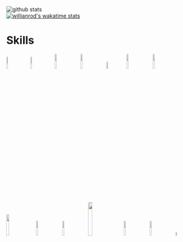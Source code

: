 ![github stats](https://github-readme-stats.vercel.app/api?username=Mabule&show_icons=true&theme=monokai)
<br>
[![willianrod's wakatime stats](https://github-readme-stats.vercel.app/api/wakatime?username=Mabule)](https://github.com/anuraghazra/github-readme-stats)
# Skills
<div>
  <img src="https://upload.wikimedia.org/wikipedia/commons/thumb/1/18/C_Programming_Language.svg/695px-C_Programming_Language.svg.png" width="9%"/>&emsp;
  <img src="https://upload.wikimedia.org/wikipedia/commons/thumb/1/18/ISO_C%2B%2B_Logo.svg/306px-ISO_C%2B%2B_Logo.svg.png" width="9%">&emsp;
  <img src="https://upload.wikimedia.org/wikipedia/commons/thumb/4/4b/Bash_Logo_Colored.svg/1200px-Bash_Logo_Colored.svg.png" width="10%">&emsp;
  <img src="https://upload.wikimedia.org/wikipedia/commons/thumb/6/61/HTML5_logo_and_wordmark.svg/langfr-195px-HTML5_logo_and_wordmark.svg.png" width="10%">&emsp;
  <img src="https://upload.wikimedia.org/wikipedia/commons/thumb/d/d5/CSS3_logo_and_wordmark.svg/1200px-CSS3_logo_and_wordmark.svg.png" width="7%">&emsp;
  <img src="https://upload.wikimedia.org/wikipedia/commons/thumb/9/99/Unofficial_JavaScript_logo_2.svg/1200px-Unofficial_JavaScript_logo_2.svg.png" width="10%">&emsp;
  <img src="https://upload.wikimedia.org/wikipedia/commons/thumb/4/4c/Typescript_logo_2020.svg/2048px-Typescript_logo_2020.svg.png" width="10%"/>&emsp;
  <img src="https://upload.wikimedia.org/wikipedia/commons/thumb/d/d9/Node.js_logo.svg/2560px-Node.js_logo.svg.png" width="12%"/>&emsp;
  <img src="https://upload.wikimedia.org/wikipedia/commons/thumb/a/a7/React-icon.svg/2300px-React-icon.svg.png" width="10%"/>&emsp;
  <img src="https://cdn.worldvectorlogo.com/logos/next-js.svg" width="10%"/>&emsp;
  <img src="https://upload.wikimedia.org/wikipedia/commons/thumb/2/27/PHP-logo.svg/1200px-PHP-logo.svg.png" width="15%">&emsp;
  <img src="https://upload.wikimedia.org/wikipedia/commons/thumb/2/29/Postgresql_elephant.svg/1200px-Postgresql_elephant.svg.png" width="10%">&emsp;
  <img src="https://www.svgrepo.com/show/452091/python.svg" width="10%">&emsp;
  <img src="https://upload.wikimedia.org/wikipedia/fr/thumb/2/2e/Java_Logo.svg/197px-Java_Logo.svg.png" width="5%">&emsp;
</div>
